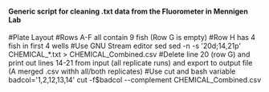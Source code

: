#### Generic script for cleaning .txt data from the Fluorometer in Mennigen Lab ####

#Plate Layout
	#Rows A-F all contain 9 fish (Row G is empty)
	#Row H has 4 fish in first 4 wells
#Use GNU Stream editor sed
sed -n -s '20d;14,21p' CHEMICAL_*.txt > CHEMICAL_Combined.csv
	#Delete line 20 (row G) and print out lines 14-21 from input (all replicate runs)  and export to output file (A merged .csv withh all/both replicates)
#Use cut and bash variable
badcol='1,2,12,13,14'
cut -f$badcol --complement CHEMICAL_Combined.csv
